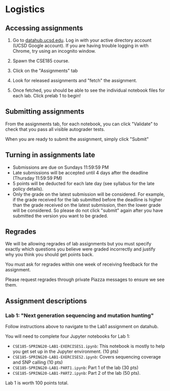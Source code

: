 # Logistics

## Accessing assignments

1. Go to [datahub.ucsd.edu](datahub.ucsd.edu). Log in with your active directory account (UCSD Google account). If you are having trouble logging in with Chrome, try using an incognito window.

2. Spawn the CSE185 course.

3. Click on the "Assignments" tab

4. Look for released assignments and "fetch" the assignment.

5. Once fetched, you should be able to see the individual notebook files for each lab. Click prelab 1 to begin!

## Submitting assignments

From the assignments tab, for each notebook, you can click "Validate" to check that you pass all visible autograder tests. 

When you are ready to submit the assignment, simply click "Submit"

## Turning in assignments late

* Submissions are due on Sundays 11:59:59 PM
* Late submissions will be accepted until 4 days after the deadline (Thursday 11:59:59 PM)
* 5 points will be deducted for each late day (see syllabus for the late policy details).
* Only the grade on the latest submission will be considered. For example, if the grade received for the lab submitted before the deadline is higher than the grade received on the latest submission, then the lower grade will be considered. So please do not click "submit" again after you have submitted the version you want to be graded.

## Regrades

We will be allowing regrades of lab assignments but you must specify exactly which questions you believe were graded incorrectly and justify why you think you should get points back.

You must ask for regrades within one week of receiving feedback for the assignment.

Please request regrades through private Piazza messages to ensure we see them.

## Assignment descriptions

<a name="lab1">

### Lab 1: "Next generation sequencing and mutation hunting"
 
Follow instructions above to navigate to the Lab1 assignment on datahub.

You will need to complete four Jupyter notebooks for Lab 1:
* `CSE185-SPRING20-LAB1-EXERCISES1.ipynb`: This notebook is mostly to help you get set up in the Jupyter environment. (10 pts)
* `CSE185-SPRING20-LAB1-EXERCISES2.ipynb`: Covers sequencing coverage and SNP calling (10 pts)
* `CSE185-SPRING20-LAB1-PART1.ipynb`: Part 1 of the lab (30 pts)
* `CSE185-SPRING20-LAB1-PART2.ipynb`: Part 2 of the lab (50 pts).

Lab 1 is worth 100 points total.

